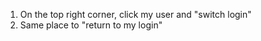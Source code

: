 1.  On the top right corner, click my user and "switch login"
2.  Same place to "return to my login"
